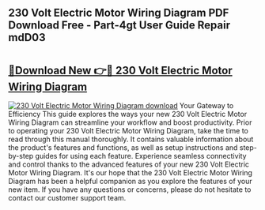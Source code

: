 ## 230 Volt Electric Motor Wiring Diagram PDF Download Free - Part-4gt User Guide Repair mdD03

# <h2><a href="http://dflbsa.blite.top/?on=230+Volt+Electric+Motor+Wiring+Diagram">🔗Download New 👉🔴 230 Volt Electric Motor Wiring Diagram</a></h2>

[![230 Volt Electric Motor Wiring Diagram download](https://i.imgur.com/lujVjoI.png)](http://dflbsa.blite.top/?on=230+Volt+Electric+Motor+Wiring+Diagram)
Your Gateway to Efficiency This guide explores the ways your new 230 Volt Electric Motor Wiring Diagram can streamline your workflow and boost productivity. Prior to operating your 230 Volt Electric Motor Wiring Diagram, take the time to read through this manual thoroughly. It contains valuable information about the product's features and functions, as well as setup instructions and step-by-step guides for using each feature. Experience seamless connectivity and control thanks to the advanced features of your new 230 Volt Electric Motor Wiring Diagram. It's our hope that the 230 Volt Electric Motor Wiring Diagram has been a helpful companion as you explore the features of your new item. If you have any questions or concerns, please do not hesitate to contact our customer support team.
